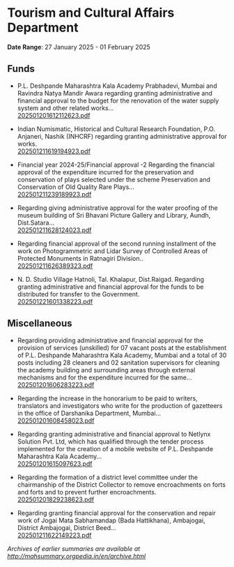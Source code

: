 # Tourism and Cultural Affairs Department

**Date Range**: 27 January 2025 - 01 February 2025


## Funds
- P.L. Deshpande Maharashtra Kala Academy Prabhadevi, Mumbai and Ravindra Natya Mandir Awara regarding granting administrative and financial approval to the budget for the renovation of the water supply system and other related works...\
  [202501201612112623.pdf](https://gr.maharashtra.gov.in/Site/Upload/Government%20Resolutions/English/202501201612112623.pdf)

- Indian Numismatic, Historical and Cultural Research Foundation, P.O.  Anjaneri, Nashik (INHCRF) regarding granting administrative approval for works.\
  [202501211619194923.pdf](https://gr.maharashtra.gov.in/Site/Upload/Government%20Resolutions/English/202501211619194923.pdf)

- Financial year 2024-25/Financial approval -2 Regarding the financial approval of the expenditure incurred for the preservation and conservation of plays selected under the scheme Preservation and Conservation of Old Quality Rare Plays...\
  [202501211239189923.pdf](https://gr.maharashtra.gov.in/Site/Upload/Government%20Resolutions/English/202501211239189923.pdf)

- Regarding giving administrative approval for the water proofing of the museum building of Sri Bhavani Picture Gallery and Library, Aundh, Dist.Satara...\
  [202501211628124023.pdf](https://gr.maharashtra.gov.in/Site/Upload/Government%20Resolutions/English/202501211628124023.pdf)

- Regarding financial approval of the second running installment of the work on Photogrammetric and Lidar Survey of Controlled Areas of Protected Monuments in Ratnagiri Division..\
  [202501211626389323.pdf](https://gr.maharashtra.gov.in/Site/Upload/Government%20Resolutions/English/202501211626389323.pdf)

- N. D. Studio Village Hatnoli, Tal. Khalapur, Dist.Raigad. Regarding granting administrative and financial approval for the funds to be distributed for transfer to the Government.\
  [202501221601338223.pdf](https://gr.maharashtra.gov.in/Site/Upload/Government%20Resolutions/English/202501221601338223.pdf)

## Miscellaneous
- Regarding providing administrative and financial approval for the provision of services (unskilled) for 07 vacant posts at the establishment of P.L. Deshpande Maharashtra Kala Academy, Mumbai and a total of 30 posts including 28 cleaners and 02 sanitation supervisors for cleaning the academy building and surrounding areas through external mechanisms and for the expenditure incurred for the same...\
  [202501201606283223.pdf](https://gr.maharashtra.gov.in/Site/Upload/Government%20Resolutions/English/202501201606283223.pdf)

- Regarding the increase in the honorarium to be paid to writers, translators and investigators who write for the production of gazetteers in the office of Darshanika Department, Mumbai...\
  [202501201608458023.pdf](https://gr.maharashtra.gov.in/Site/Upload/Government%20Resolutions/English/202501201608458023.pdf)

- Regarding granting administrative and financial approval to Netlynx Solution Pvt. Ltd, which has qualified through the tender process implemented for the creation of a mobile website of P.L. Deshpande Maharashtra Kala Academy...\
  [202501201615097623.pdf](https://gr.maharashtra.gov.in/Site/Upload/Government%20Resolutions/English/202501201615097623.pdf)

- Regarding the formation of a district level committee under the chairmanship of the District Collector to remove encroachments on forts and forts and to prevent further encroachments.\
  [202501201829238623.pdf](https://gr.maharashtra.gov.in/Site/Upload/Government%20Resolutions/English/202501201829238623.pdf)

- Regarding granting financial approval for the conservation and repair work of Jogai Mata Sabhamandap (Bada Hattikhana), Ambajogai, District Ambajogai, District Beed...\
  [202501211622149223.pdf](https://gr.maharashtra.gov.in/Site/Upload/Government%20Resolutions/English/202501211622149223.pdf)


*Archives of earlier summaries are available at http://mahsummary.orgpedia.in/en/archive.html*